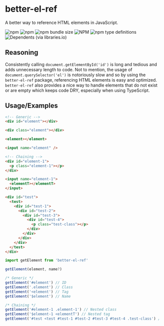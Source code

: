 # better-el-ref

A better way to reference HTML elements in JavaScript.

![npm](https://img.shields.io/npm/v/better-el-ref?style=flat-square) ![npm](https://img.shields.io/npm/dt/better-el-ref?style=flat-square) ![npm bundle size](https://img.shields.io/bundlephobia/minzip/better-el-ref?style=flat-square) ![NPM](https://img.shields.io/npm/l/better-el-ref?style=flat-square) ![npm type definitions](https://img.shields.io/npm/types/better-el-ref?style=flat-square) ![Dependents (via libraries.io)](https://img.shields.io/librariesio/dependents/npm/better-el-ref?style=flat-square)

## Reasoning

Consistently calling `document.getElementById('id')` is long and tedious and adds unnecessary length to code. Not to mention, the usage of `document.querySelector('el')` is notoriously slow and so by using the `better-el-ref` package, referencing HTML elements is easy and optimized. `better-el-ref` also provides a nice way to handle elements that do not exist or are empty which keeps code DRY, especially when using TypeScript.

## Usage/Examples

```html
<!-- Generic -->
<div id="element"></div>

<div class="element"></div>

<element></element>

<input name="element" />

<!-- Chaining -->
<div id="element-1">
  <p class="element-1"></p>
</div>

<input name="element-1">
  <elementT></elementT>
</input>

<div id="test">
  <test>
    <div id="test-1">
      <div id="test-2">
        <div id="test-3">
          <div id="test-4">
            <p class="test-class"></p>
          </div>
        </div>
      </div>
    </div>
  </test>
</div>
```

```js
import getElement from 'better-el-ref'

getElement(element, name?)

/* Generic */
getElement('#element') // ID
getElement('.element') // Class
getElement('<element') // Tag
getElement('$element') // Name

/* Chaining */
getElement('#element-1 .element-1') // Nested class
getElement('$element-1 <elementT') // Nested tag
getElement('#test <test #test-1 #test-2 #test-3 #test-4 .test-class') // Nested class
```
